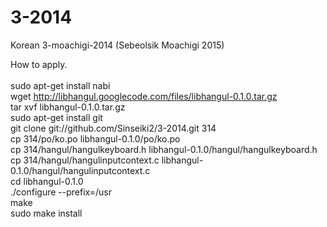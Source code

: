 3-2014
======

Korean 3-moachigi-2014 (Sebeolsik Moachigi 2015)


How to apply.<br><br>
   sudo apt-get install nabi<br>
   wget http://libhangul.googlecode.com/files/libhangul-0.1.0.tar.gz<br>
   tar xvf libhangul-0.1.0.tar.gz<br>
   sudo apt-get install git<br>
   git clone git://github.com/Sinseiki2/3-2014.git 314<br>
   cp 314/po/ko.po libhangul-0.1.0/po/ko.po<br>
   cp 314/hangul/hangulkeyboard.h libhangul-0.1.0/hangul/hangulkeyboard.h<br>
   cp 314/hangul/hangulinputcontext.c libhangul-0.1.0/hangul/hangulinputcontext.c<br>
   cd libhangul-0.1.0<br>
   ./configure --prefix=/usr<br>
   make<br>
   sudo make install

